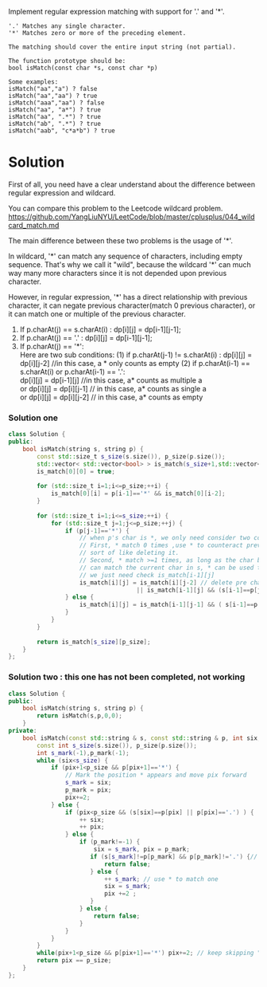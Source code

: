 Implement regular expression matching with support for '.' and '*'.

```
'.' Matches any single character.
'*' Matches zero or more of the preceding element.

The matching should cover the entire input string (not partial).

The function prototype should be:
bool isMatch(const char *s, const char *p)

Some examples:
isMatch("aa","a") ? false
isMatch("aa","aa") ? true
isMatch("aaa","aa") ? false
isMatch("aa", "a*") ? true
isMatch("aa", ".*") ? true
isMatch("ab", ".*") ? true
isMatch("aab", "c*a*b") ? true
```

# Solution

First of all, you need have a clear understand about the difference between regular expression and wildcard.

You can compare this problem to the Leetcode wildcard problem. https://github.com/YangLiuNYU/LeetCode/blob/master/cplusplus/044_wildcard_match.md

The main difference between these two problems is the usage of '\*'.

In wildcard, '\*' can match any sequence of characters, including empty sequence. That's why we call it "wild", because the wildcard '\*' can much way many more characters since it is not depended upon previous character.

However, in regular expression, '\*' has a direct relationship with previous character, it can negate previous character(match 0 previous character), or it can match one or multiple of the previous character.



1. If p.charAt(j) == s.charAt(i) :  dp[i][j] = dp[i-1][j-1];  
2. If p.charAt(j) == '.' : dp[i][j] = dp[i-1][j-1];  
3. If p.charAt(j) == '\*':   
   Here are two sub conditions:
   (1)   if p.charAt(j-1) != s.charAt(i) : dp[i][j] = dp[i][j-2]  //in this case, a \* only counts as empty
   (2)   if p.charAt(i-1) == s.charAt(i) or p.charAt(i-1) == '.':  
                  dp[i][j] = dp[i-1][j]    //in this case, a* counts as multiple a   
               or dp[i][j] = dp[i][j-1]   // in this case, a* counts as single a  
               or dp[i][j] = dp[i][j-2]   // in this case, a* counts as empty  


### Solution one

```cpp
class Solution {
public:
    bool isMatch(string s, string p) {
        const std::size_t s_size(s.size()), p_size(p.size());
        std::vector< std::vector<bool> > is_match(s_size+1,std::vector<bool>(p_size+1,false));
        is_match[0][0] = true;
        
        for (std::size_t i=1;i<=p_size;++i) {
            is_match[0][i] = p[i-1]=='*' && is_match[0][i-2];
        }
        
        for (std::size_t i=1;i<=s_size;++i) {
            for (std::size_t j=1;j<=p_size;++j) {
                if (p[j-1]=='*') {
                    // when p's char is *, we only need consider two conditions.
                    // First, * match 0 times ,use * to counteract previous char, 
                    // sort of like deleting it.
                    // Second, * match >=1 times, as long as the char before * in p 
                    // can match the current char in s, * can be used to match current char in s, 
                    // we just need check is_match[i-1][j]
                    is_match[i][j] = is_match[i][j-2] // delete pre char
                                    || is_match[i-1][j] && (s[i-1]==p[j-2]||p[j-2]=='.'); 
                } else {
                    is_match[i][j] = is_match[i-1][j-1] && ( s[i-1]==p[j-1] || p[j-1]=='.');
                }
            }
        }
        
        return is_match[s_size][p_size];
    }
};
```

### Solution two : this one has not been completed, not working 

```cpp
class Solution {
public:
    bool isMatch(string s, string p) {
        return isMatch(s,p,0,0);
    }
private:
    bool isMatch(const std::string & s, const std::string & p, int six, int pix) {
        const int s_size(s.size()), p_size(p.size());
        int s_mark(-1),p_mark(-1);
        while (six<s_size) {
            if (pix+1<p_size && p[pix+1]=='*') {
                // Mark the position * appears and move pix forward
                s_mark = six;
                p_mark = pix;
                pix+=2;
            } else {
                if (pix<p_size && (s[six]==p[pix] || p[pix]=='.') ) {
                    ++ six;
                    ++ pix;
                } else {
                    if (p_mark!=-1) {
                        six = s_mark, pix = p_mark;
                       if (s[s_mark]!=p[p_mark] && p[p_mark]!='.') {// * cant even match one
                           return false;
                       } else {
                           ++ s_mark; // use * to match one 
                           six = s_mark;
                           pix +=2 ;
                       }
                    } else {
                        return false;
                    }
                }
            }
        }
        while(pix+1<p_size && p[pix+1]=='*') pix+=2; // keep skipping "x*"
        return pix == p_size;
    }
};
```

